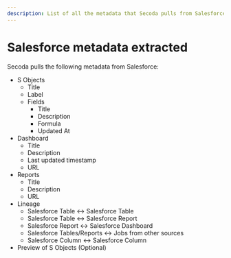 ```yaml
---
description: List of all the metadata that Secoda pulls from Salesforce
---
```


# Salesforce metadata extracted

Secoda pulls the following metadata from Salesforce:

* S Objects
  * Title
  * Label
  * Fields
    * Title
    * Description
    * Formula
    * Updated At
* Dashboard
  * Title
  * Description
  * Last updated timestamp
  * URL
* Reports
  * Title
  * Description
  * URL
* Lineage
  * Salesforce Table <-> Salesforce Table
  * Salesforce Table <-> Salesforce Report
  * Salesforce Report <-> Salesforce Dashboard
  * Salesforce Tables/Reports <-> Jobs from other sources
  * Salesforce Column <-> Salesforce Column
* Preview of S Objects (Optional)
